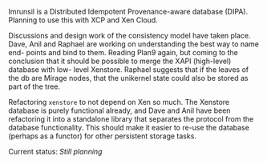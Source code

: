 Imrunsil is a Distributed Idempotent Provenance-aware database (DIPA). Planning to use this with XCP and Xen Cloud.

Discussions and design work of the consistency model have taken place. Dave,
Anil and Raphael are working on understanding the best way to name end-
points and bind to them. Reading Plan9 again, but coming to the conclusion
that it should be possible to merge the XAPI (high-level) database with low-
level Xenstore. Raphael suggests that if the leaves of the db are Mirage
nodes, that the unikernel state could also be stored as part of the tree.

Refactoring `xenstore` to not depend on Xen so much. The Xenstore database is
purely functional already, and Dave and Anil have been refactoring it into a
standalone library that separates the protocol from the database
functionality. This should make it easier to re-use the database (perhaps as
a functor) for other persistent storage tasks.

Current status: *Still planning*